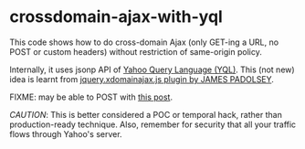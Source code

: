 # crossdomain-ajax-with-yql

This code shows how to do cross-domain Ajax (only GET-ing a URL, no POST or custom headers)
without restriction of same-origin policy.

Internally, it uses jsonp API of [Yahoo Query Language (YQL)](https://developer.yahoo.com/yql/guide/).
This (not new) idea is learnt from [jquery.xdomainajax.js plugin by JAMES PADOLSEY](https://j11y.io/javascript/cross-domain-requests-with-jquery/).

FIXME: may be able to POST with [this post](http://christianheilmann.com/2009/11/16/using-yql-to-read-html-from-a-document-that-requires-post-data/).

*CAUTION*: This is better considered a POC or temporal hack, rather than production-ready technique.
Also, remember for security that all your traffic flows through Yahoo's server.

